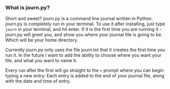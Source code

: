 ### What is journ.py?
Short and sweet? journ.py is a command line journal written in Python. journ.py is completely run in your terminal. To use it after installing, just type `journ` in your terminal, and hit enter. If it is the first time you are running it - journ.py will greet you, and show you where your journal file is going to be. Which will be your home directory.

Currently journ.py only uses the file journ.txt that it creates the first time you run it. In the future I want to add the ability to choose where you want your file, and what you want to name it.

Every run after the first will go straight to the `>` prompt where you can begin typing a new entry. Each entry is added to the end of your journal file, along with the date and time of entry.
